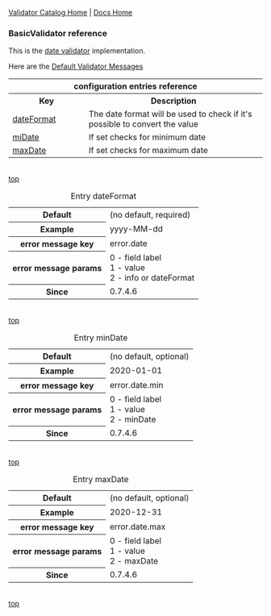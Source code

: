 [Validator Catalog Home](index.md) | [Docs Home](../../index.md)

### BasicValidator reference <a name="top"/>

This is the [date validator](https://www.fugerit.org/data/java/javadoc/fj-core/org/fugerit/java/core/validator/ValidatorDate.html) implementation.

Here are the [Default Validator Messages](../../fj-core/src/main/resources/core/validator/validator.properties)
  
<table width="100%">
	<tr>
		<th colspan="2">configuration entries reference</th>
	</tr>
	<tr>
		<th width="30%">Key</th>
		<th width="70%">Description</th>
	</tr>
	<tr>
		<td><a href="#dateFormat">dateFormat</a></td>
		<td>The date format will be used to check if it's possible to convert the value</td>
	</tr>	
	<tr>
		<td><a href="#miDate">miDate</a></td>
		<td>If set checks for minimum date</td>
	</tr>	
	<tr>
		<td><a href="#maxDate">maxDate</a></td>
		<td>If set checks for maximum date</td>
	</tr>	
</table>

<br/><a href="#top">top</a><br/>

<table>
	<caption>Entry <a name="dateFormat">dateFormat</a></caption>
	<tr>
		<th>Default</th>
		<td>(no default, required)</td>
	</tr>
	<tr>
		<th>Example</th>
		<td>yyyy-MM-dd</td>
	</tr>	
	<tr>
		<th>error message key</th>
		<td>error.date</td>
	</tr>	
	<tr>
		<th>error message params</th>
		<td>
		0 - field label<br/>
		1 - value<br/>
		2 - info or dateFormat
		</td>
	</tr>	
	<tr>
		<th>Since</th>
		<td>0.7.4.6</td>
	</tr>
</table>

<br/><a href="#top">top</a><br/>

<table>
	<caption>Entry <a name="minDate">minDate</a></caption>
	<tr>
		<th>Default</th>
		<td>(no default, optional)</td>
	</tr>
	<tr>
		<th>Example</th>
		<td>2020-01-01</td>
	</tr>	
	<tr>
		<th>error message key</th>
		<td>error.date.min</td>
	</tr>	
	<tr>
		<th>error message params</th>
		<td>
		0 - field label<br/>
		1 - value<br/>
		2 - minDate
		</td>
	</tr>	
	<tr>
		<th>Since</th>
		<td>0.7.4.6</td>
	</tr>
</table>

<br/><a href="#top">top</a><br/>

<table>
	<caption>Entry <a name="maxDate">maxDate</a></caption>
	<tr>
		<th>Default</th>
		<td>(no default, optional)</td>
	</tr>
	<tr>
		<th>Example</th>
		<td>2020-12-31</td>
	</tr>	
	<tr>
		<th>error message key</th>
		<td>error.date.max</td>
	</tr>	
	<tr>
		<th>error message params</th>
		<td>
		0 - field label<br/>
		1 - value<br/>
		2 - maxDate
		</td>
	</tr>	
	<tr>
		<th>Since</th>
		<td>0.7.4.6</td>
	</tr>
</table>

<br/><a href="#top">top</a><br/>

